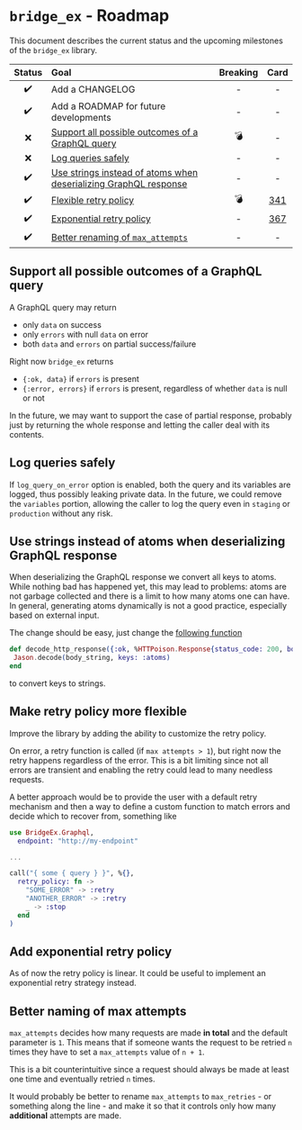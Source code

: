 # `bridge_ex` - Roadmap

This document describes the current status and the upcoming milestones of the `bridge_ex` library.

| Status | Goal                                                                                                                                  | Breaking |                                        Card                                        |
| :----: | :------------------------------------------------------------------------------------------------------------------------------------ | :------: | :--------------------------------------------------------------------------------: |
|   ✔️   | Add a CHANGELOG                                                                                                                       |    -     |                                         -                                          |
|   ✔️   | Add a ROADMAP for future developments                                                                                                 |    -     |                                         -                                          |
|   ❌   | [Support all possible outcomes of a GraphQL query](#support-all-possible-outcomes-of-a-graphql-query)                                 |    💣    |                                         -                                          |
|   ❌   | [Log queries safely](#log-queries-safely)                                                                                             |    -     |                                         -                                          |
|   ✔️   | [Use strings instead of atoms when deserializing GraphQL response](#use-strings-instead-of-atoms-when-deserializing-graphql-response) |    -    |                                         -                                          |
|   ✔️    | [Flexible retry policy](#make-retry-policy-more-flexible)                                                                             |    💣    | [341](https://prima-assicurazioni-spa.myjetbrains.com/youtrack/issue/PLATFORM-341) |
|   ✔️   | [Exponential retry policy](#add-exponential-retry-policy)                                                                             |    -     | [367](https://prima-assicurazioni-spa.myjetbrains.com/youtrack/issue/PLATFORM-367) |
|   ✔️   | [Better renaming of `max_attempts`](#better-naming-of-max-attempts)                                                                   |    -     |                                         -                                          |

## Support all possible outcomes of a GraphQL query

A GraphQL query may return

- only `data` on success
- only `errors` with null `data` on error
- both `data` and `errors` on partial success/failure

Right now `bridge_ex` returns

- `{:ok, data}` if `errors` is present
- `{:error, errors}` if `errors` is present, regardless of whether `data` is null or not

In the future, we may want to support the case of partial response, probably just by returning the whole response and letting the caller deal with its contents.

## Log queries safely

If `log_query_on_error` option is enabled, both the query and its variables are logged, thus possibly leaking private data. In the future, we could remove the `variables` portion, allowing the caller to log the query even in `staging` or `production` without any risk.

## Use strings instead of atoms when deserializing GraphQL response

When deserializing the GraphQL response we convert all keys to atoms. While nothing bad has happened yet, this may lead to problems: atoms are not garbage collected and there is a limit to how many atoms one can have. In general, generating atoms dynamically is not a good practice, especially based on external input.

The change should be easy, just change the [following function](lib/graphql/utils.ex)

```elixir
def decode_http_response({:ok, %HTTPoison.Response{status_code: 200, body: body_string}}, _, _) do
 Jason.decode(body_string, keys: :atoms)
end
```

to convert keys to strings.

## Make retry policy more flexible

Improve the library by adding the ability to customize the retry policy.

On error, a retry function is called (if `max attempts > 1`), but right now the retry happens regardless of the error. This is a bit limiting since not all errors are transient and enabling the retry could lead to many needless requests.

A better approach would be to provide the user with a default retry mechanism and then a way to define a custom function to match errors and decide which to recover from, something like

```elixir
use BridgeEx.Graphql,
  endpoint: "http://my-endpoint"

...

call("{ some { query } }", %{},
  retry_policy: fn ->
    "SOME_ERROR" -> :retry
    "ANOTHER_ERROR" -> :retry
    _ -> :stop
  end
)
```

## Add exponential retry policy

As of now the retry policy is linear. It could be useful to implement an exponential retry strategy instead.

## Better naming of max attempts

`max_attempts` decides how many requests are made **in total** and the default parameter is `1`. This means that if someone wants the request to be retried `n` times they have to set a `max_attempts` value of `n + 1`.

This is a bit counterintuitive since a request should always be made at least one time and eventually retried `n` times.

It would probably be better to rename `max_attempts` to `max_retries` - or something along the line - and make it so that it controls only how many **additional** attempts are made.
